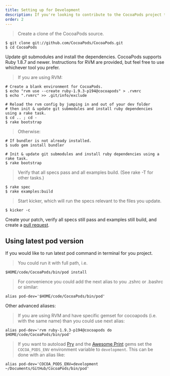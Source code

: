 ```yaml
---
title: Setting up for Development
description: If you're looking to contribute to the CocoaPods project through feature additions or bug fixes, follow these instructions on setting up your development environment.
order: 2
---
```


> Create a clone of the CocoaPods source.

```shell
$ git clone git://github.com/CocoaPods/CocoaPods.git
$ cd CocoaPods
```

Update git submodules and install the dependencies. CocoaPods supports Ruby 1.8.7 and newer. Instructions for RVM are provided, but feel free to use whichever tool you prefer.

> If you are using RVM:

```shell
# Create a blank environment for CocoaPods.
$ echo "rvm use --create ruby-1.9.3-p194@cocoapods" > .rvmrc
$ echo ".rvmrc" >> .git/info/exclude

# Reload the rvm config by jumping in and out of your dev folder
# then init & update git submodules and install ruby dependencies using a rake task.
$ cd .. ; cd -   
$ rake bootstrap 
```

> Otherwise:

```shell
# If bundler is not already installed.
$ sudo gem install bundler 

# Init & update git submodules and install ruby dependencies using a rake task.
$ rake bootstrap
```

> Verify that all specs pass and all examples build. (See rake -T for other tasks.)

```shell
$ rake spec
$ rake examples:build
```

> Start kicker, which will run the specs relevant to the files you update.

```shell
$ kicker -c
```

Create your patch, verify all specs still pass and examples still build, and create a [pull request](https://github.com/CocoaPods/CocoaPods/compare).

## Using latest pod version

If you would like to run latest pod command in terminal for you project. 

> You could run it with full path, i.e.

```shell
$HOME/code/CocoaPods/bin/pod install
```

> For convenience you could add the next alias to you .zshrc or .bashrc or similar:

```shell
alias pod-dev='$HOME/code/CocoaPods/bin/pod'
```

Other advanced aliases:

> If you are using RVM and have specific gemset for cocoapods (i.e. with the same name) than you could use next alias:

```shell
alias pod-dev='rvm ruby-1.9.3-p194@cocoapods do $HOME/code/CocoaPods/bin/pod'
```

> If you want to autoload [Pry](https://github.com/pry/pry) and the [Awesome Print](https://github.com/michaeldv/awesome_print) gems set the ```COCOA_PODS_ENV``` environment variable to ```development```. This can be done with an alias like:

```shell
alias pod-dev='COCOA_PODS_ENV=development ~/Documents/GitHub/CocoaPods/bin/pod'
```
